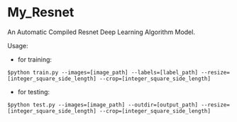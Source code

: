# My_Resnet
An Automatic Compiled Resnet Deep Learning Algorithm Model.

Usage:
+    for training:

``$python train.py --images=[image_path] --labels=[label_path] --resize=[integer_square_side_length] --crop=[integer_square_side_length]``

+    for testing:

``$python test.py --images=[image_path] --outdir=[output_path] --resize=[integer_square_side_length] --crop=[integer_square_side_length]``
